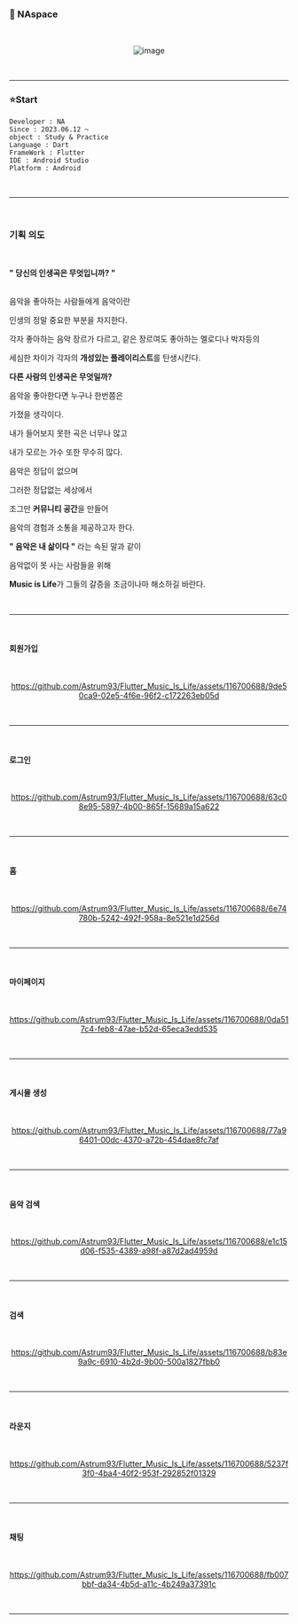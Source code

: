 ### 🚀 NAspace

<br>
<div align = center>

![image](https://github.com/Astrum93/Flutter_Music_Is_Life/assets/116700688/b9dde506-523a-4437-800b-6d81f22783dd)


</div>
<br>
<hr>

### ⭐Start

```
Developer : NA
Since : 2023.06.12 ~
object : Study & Practice
Language : Dart
FrameWork : Flutter
IDE : Android Studio
Platform : Android

```

<br>
<hr>
<br>

### 기획 의도

<br>

**" 당신의 인생곡은 무엇입니까? "**

<br>
음악을 좋아하는 사람들에게 음악이란

인생의 정말 중요한 부분을 차지한다.

각자 좋아하는 음악 장르가 다르고, 같은 장르여도 좋아하는 멜로디나 박자등의

세심한 차이가 각자의 **개성있는 플레이리스트**를 탄생시킨다.

**다른 사람의 인생곡은 무엇일까?**

음악을 좋아한다면 누구나 한번쯤은

가졌을 생각이다.

내가 들어보지 못한 곡은 너무나 많고

내가 모르는 가수 또한 무수히 많다.

음악은 정답이 없으며

그러한 정답없는 세상에서

조그만 **커뮤니티 공간**을 만들어

음악의 경험과 소통을 제공하고자 한다.

**" 음악은 내 삶이다 "** 라는 속된 말과 같이

음악없이 못 사는 사람들을 위해

**Music is Life**가 그들의 갈증을 조금이나마 해소하길 바란다.

<br>
<hr>
<br>

#### 회원가입

<br>
<div align = center>


https://github.com/Astrum93/Flutter_Music_Is_Life/assets/116700688/9de50ca9-02e5-4f6e-96f2-c172263eb05d

</div>

<br>
<hr>
<br>

#### 로그인

<br>
<div align = center>


https://github.com/Astrum93/Flutter_Music_Is_Life/assets/116700688/63c08e95-5897-4b00-865f-15689a15a622


</div>

<br>
<hr>
<br>

#### 홈

<br>
<div align = center>

https://github.com/Astrum93/Flutter_Music_Is_Life/assets/116700688/6e74780b-5242-492f-958a-8e521e1d256d

</div>

<br>
<hr>
<br>

#### 마이페이지

<br>

<div align = center>

https://github.com/Astrum93/Flutter_Music_Is_Life/assets/116700688/0da517c4-feb8-47ae-b52d-65eca3edd535

</div>


<br>
<hr>
<br>

#### 게시물 생성

<br>

<div align = center>

https://github.com/Astrum93/Flutter_Music_Is_Life/assets/116700688/77a96401-00dc-4370-a72b-454dae8fc7af

</div>


<br>
<hr>
<br>

#### 음악 검색

<br>

<div align = center>

https://github.com/Astrum93/Flutter_Music_Is_Life/assets/116700688/e1c15d06-f535-4389-a98f-a87d2ad4959d

</div>

<br>
<hr>
<br>

#### 검색

<br>

<div align = center>


https://github.com/Astrum93/Flutter_Music_Is_Life/assets/116700688/b83e9a9c-6910-4b2d-9b00-500a1827fbb0



</div>


<br>
<hr>
<br>

#### 라운지

<br>

<div align = center>




https://github.com/Astrum93/Flutter_Music_Is_Life/assets/116700688/5237f3f0-4ba4-40f2-953f-292852f01329




</div>


<br>
<hr>
<br>

#### 채팅

<br>

<div align = center>


https://github.com/Astrum93/Flutter_Music_Is_Life/assets/116700688/fb007bbf-da34-4b5d-a11c-4b249a37391c



</div>


<br>
<hr>
<br>
